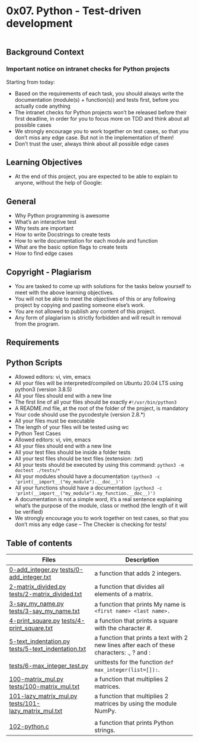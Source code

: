 # 0x07. Python - Test-driven development

<img src="https://s3.amazonaws.com/intranet-projects-files/holbertonschool-higher-level_programming+/246/giphy-4.gif" alt="" loading="lazy" style="">

## Background Context
### Important notice on intranet checks for Python projects
Starting from today:

- Based on the requirements of each task, you should always write the documentation (module(s) + function(s)) and tests first, before you actually code anything
- The intranet checks for Python projects won’t be released before their first deadline, in order for you to focus more on TDD and think about all possible cases
- We strongly encourage you to work together on test cases, so that you don’t miss any edge case. But not in the implementation of them!
- Don’t trust the user, always think about all possible edge cases

## Learning Objectives
- At the end of this project, you are expected to be able to explain to anyone, without the help of Google:

## General
- Why Python programming is awesome
- What’s an interactive test
- Why tests are important
- How to write Docstrings to create tests
- How to write documentation for each module and function
- What are the basic option flags to create tests
- How to find edge cases

## Copyright - Plagiarism
- You are tasked to come up with solutions for the tasks below yourself to meet with the above learning objectives.
- You will not be able to meet the objectives of this or any following project by copying and pasting someone else’s work.
- You are not allowed to publish any content of this project.
- Any form of plagiarism is strictly forbidden and will result in removal from the program.
## Requirements

## Python Scripts
- Allowed editors: vi, vim, emacs
- All your files will be interpreted/compiled on Ubuntu 20.04 LTS using python3 (version 3.8.5)
- All your files should end with a new line
- The first line of all your files should be exactly `#!/usr/bin/python3`
- A README.md file, at the root of the folder of the project, is mandatory
- Your code should use the pycodestyle (version 2.8.*)
- All your files must be executable
- The length of your files will be tested using wc
- Python Test Cases
- Allowed editors: vi, vim, emacs
- All your files should end with a new line
- All your test files should be inside a folder tests
- All your test files should be text files (extension: .txt)
- All your tests should be executed by using this command: `python3 -m doctest ./tests/*`
- All your modules should have a documentation `(python3 -c 'print(__import__("my_module").__doc__)')`
- All your functions should have a documentation `(python3 -c 'print(__import__("my_module").my_function.__doc__)')`
- A documentation is not a simple word, it’s a real sentence explaining what’s the purpose of the module, class or method (the length of it will be verified)
- We strongly encourage you to work together on test cases, so that you don’t miss any edge case – The Checker is checking for tests!

## Table of contents
Files | Description
------|------------
[0-add_integer.py](./0-add_integer.py) [tests/0-add_integer.txt](./tests/0-add_integer.txt) |  a function that adds 2 integers.
[2-matrix_divided.py](./2-matrix_divided.py) [tests/2-matrix_divided.txt](./tests/2-matrix_divided.txt) | a function that divides all elements of a matrix.
[3-say_my_name.py](./3-say_my_name.py) [tests/3-say_my_name.txt](./tests/3-say_my_name.txt) | a function that prints My name is `<first name> <last name>.`
[4-print_square.py](./4-print_square.py) [tests/4-print_square.txt](./tests/4-print_square.txt) | a function that prints a square with the character #.
[5-text_indentation.py](./5-text_indentation.py) [tests/5-text_indentation.txt](./tests/5-text_indentation.txt) | a function that prints a text with 2 new lines after each of these characters: ., ? and :
[tests/6-max_integer_test.py](./tests/6-max_integer_test.py) | unittests for the function `def max_integer(list=[]):`.
[100-matrix_mul.py](./100-matrix_mul.py) [tests/100-matrix_mul.txt](./tests/100-matrix_mul.txt) |  a function that multiplies 2 matrices.
[101-lazy_matrix_mul.py](./101-lazy_matrix_mul.py) [tests/101-lazy_matrix_mul.txt](./tests/101-lazy_matrix_mul.txt) | a function that multiplies 2 matrices by using the module NumPy.
<img src="https://s3.amazonaws.com/alx-intranet.hbtn.io/uploads/medias/2020/9/2c4f2b92514745519f833afdf5bc5f3eaff8c6ca.gif?X-Amz-Algorithm=AWS4-HMAC-SHA256&amp;X-Amz-Credential=AKIARDDGGGOUSBVO6H7D%2F20230319%2Fus-east-1%2Fs3%2Faws4_request&amp;X-Amz-Date=20230319T125930Z&amp;X-Amz-Expires=86400&amp;X-Amz-SignedHeaders=host&amp;X-Amz-Signature=709aacb20fef749e77c713942b8241e547fa36fd4ad019882c0c045160ffd822" alt="" loading="lazy" style=""> |
[102-python.c](./102-python.c) | a function that prints Python strings.
